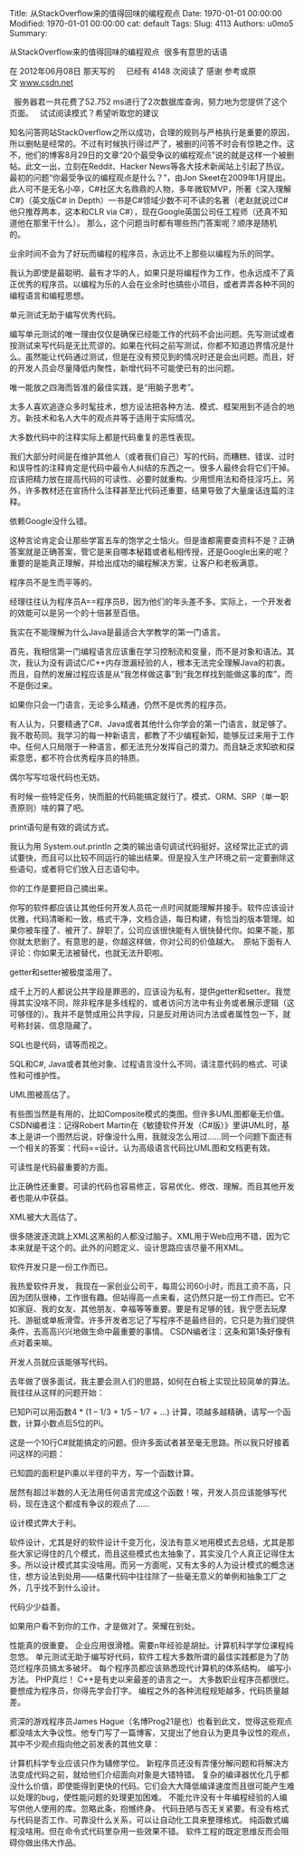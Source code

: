 Title: 从StackOverflow来的值得回味的编程观点
Date: 1970-01-01 00:00:00
Modified: 1970-01-01 00:00:00
cat: default
Tags: 
Slug: 4113
Authors: u0mo5 
Summary: 

从StackOverflow来的值得回味的编程观点
 很多有意思的话语

在 2012年06月08日 那天写的     已经有 4148 次阅读了
感谢 参考或原文 www.csdn.net

 
服务器君一共花费了52.752 ms进行了2次数据库查询，努力地为您提供了这个页面。
 
试试阅读模式？希望听取您的建议   


知名问答网站StackOverflow之所以成功，合理的规则与严格执行是重要的原因，所以删帖是经常的。不过有时候执行得过严了，被删的问答不时会有惊艳之作。这不，他们的博客8月29日的文章“20个最受争议的编程观点”说的就是这样一个被删帖。此文一出，立刻在Reddit、Hacker News等各大技术新闻站上引起了热议。
最初的问题“你最受争议的编程观点是什么？”，由Jon Skeet在2009年1月提出。此人可不是无名小卒，C#社区大名鼎鼎的人物，多年微软MVP，所著《深入理解C#》（英文版C# in Depth）一书是C#领域少数不可不读的名著（老赵就说过C#他只推荐两本，这本和CLR via C#），现在Google英国公司任工程师（还真不知道他在那里干什么）。
那么，这个问题当时都有哪些热门答案呢？顺序是随机的。 

业余时间不会为了好玩而编程的程序员，永远比不上那些以编程为乐的同学。

我认为即使是最聪明、最有才华的人，如果只是将编程作为工作，也永远成不了真正优秀的程序员。以编程为乐的人会在业余时也搞些小项目，或者弄弄各种不同的编程语言和编程思想。

单元测试无助于编写优秀代码。

编写单元测试的唯一理由仅仅是确保已经能工作的代码不会出问题。先写测试或者按测试来写代码是无比荒谬的。如果在代码之前写测试，你都不知道边界情况是什么。虽然能让代码通过测试，但是在没有预见到的情况时还是会出问题。而且，好的开发人员会尽量降低内聚性，新增代码不可能使已有的出问题。

唯一能放之四海而皆准的最佳实践，是“用脑子思考”。

太多人喜欢追逐众多时髦技术，想方设法把各种方法、模式、框架用到不适合的地方。新技术和名人大牛的观点并等于适用于实际情况。

大多数代码中的注释实际上都是代码重复的恶性表现。

我们大部分时间是在维护其他人（或者我们自己）写的代码，而糟糕、错误、过时和误导性的注释肯定是代码中最令人纠结的东西之一。很多人最终会将它们干掉。应该把精力放在提高代码的可读性、必要时就重构、少用惯用法和奇技淫巧上。另外，许多教材还在宣扬什么注释甚至比代码还重要，结果导致了大量废话连篇的注释。

依赖Google没什么错。

这种言论肯定会让那些学富五车的饱学之士恼火。但是谁都需要查资料不是？正确答案就是正确答案，管它是来自哪本秘籍或者私相传授，还是Google出来的呢？重要的是能真正理解，并给出成功的编程解决方案，让客户和老板满意。

程序员不是生而平等的。

经理往往认为程序员A==程序员B，因为他们的年头差不多。实际上，一个开发者的效能可以是另一个的十倍甚至百倍。

我实在不能理解为什么Java是最适合大学教学的第一门语言。

首先，我相信第一门编程语言应该重在学习控制流和变量，而不是对象和语法。其次，我认为没有调试C/C++内存泄漏经验的人，根本无法完全理解Java的初衷。而且，自然的发展过程应该是从“我怎样做这事”到“我怎样找到能做这事的库”，而不是倒过来。

如果你只会一门语言，无论多么精通，仍然不是优秀的程序员。

有人认为，只要精通了C#、Java或者其他什么你学会的第一门语言，就足够了。我不敢苟同。我学习的每一种新语言，都教了不少编程新知，能够反过来用于工作中。任何人只局限于一种语言，都无法充分发挥自己的潜力。而且缺乏求知欲和探索意愿，都不符合优秀程序员的特质。

偶尔写写垃圾代码也无妨。

有时候一些特定任务，快而脏的代码能搞定就行了。模式、ORM、SRP（单一职责原则）啥的算了吧。

print语句是有效的调试方式。

我认为用 System.out.println 之类的输出语句调试代码挺好。这经常比正式的调试要快，而且可以比较不同运行的输出结果。但是投入生产环境之前一定要删除这些语句，或者将它们放入日志语句中。

你的工作是要把自己摘出来。

你写的软件都应该让其他任何开发人员花一点时间就能理解并接手。软件应该设计优雅，代码清晰和一致，格式干净，文档合适，每日构建，有恰当的版本管理。如果你被车撞了、被开了、辞职了，公司应该很快能有人很快替代你。如果不能，那你就太悲剧了。有意思的是，你越这样做，你对公司的价值越大。 
原帖下面有人评论：你如果无法被替代，也就无法升职啦。

getter和setter被极度滥用了。

成千上万的人都说公共字段是罪恶的，应该设为私有，提供getter和setter。我觉得其实没啥不同，除非程序是多线程的，或者访问方法中有业务或者展示逻辑（这可够怪的）。我并不是赞成用公共字段，只是反对用访问方法或者属性包一下，就号称封装、信息隐藏了。

SQL也是代码，请等而视之。

SQL和C#, Java或者其他对象、过程语言没什么不同，请注意代码的格式、可读性和可维护性。

UML图被高估了。

有些图当然是有用的，比如Composite模式的类图。但许多UML图都毫无价值。
CSDN编者注：记得Robert Martin在《敏捷软件开发（C#版）》里讲UML时，基本上是讲一个图然后说，好像没什么用，我就没怎么用过……同一个问题下面还有一个相关的答案：代码==设计。认为高级语言代码比UML图和文档更有效。

可读性是代码最重要的方面。

比正确性还重要。可读的代码也容易修正，容易优化、修改、理解。而且其他开发者也能从中获益。

XML被大大高估了。

很多随波逐流跳上XML这黑船的人都没过脑子。XML用于Web应用不错，因为它本来就是干这个的。此外的问题定义、设计思路应该尽量不用XML。

软件开发只是一份工作而已。

我热爱软件开发， 我现在一家创业公司干，每周公司60小时，而且工资不高，只因为团队很棒，工作很有趣。但站得高一点来看，这仍然只是一份工作而已。它不如家庭、我的女友、其他朋友、幸福等等重要。要是有足够的钱，我宁愿去玩摩托、游艇或单板滑雪。许多开发者忘记了写程序不是最终目的，它只是为我们提供条件，去高高兴兴地做生命中最重要的事情。
CSDN编者注：这条和第1条好像有点对着来嘛。

开发人员就应该能够写代码。

去年做了很多面试，我主要会测人们的思路，如何在白板上实现比较简单的算法。我往往从这样的问题开始：

已知Pi可以用函数4 * (1 – 1/3 + 1/5 – 1/7 + …) 计算，项越多越精确，请写一个函数，计算小数点后5位的Pi。

这是一个10行C#就能搞定的问题。但许多面试者甚至毫无思路。所以我只好接着问这样的问题：

已知圆的面积是Pi乘以半径的平方，写一个函数计算。

居然有超过半数的人无法用任何语言完成这个函数！唉，开发人员应该能够写代码，现在连这个都成有争议的观点了……

设计模式弊大于利。

软件设计，尤其是好的软件设计千变万化，没法有意义地用模式去总结，尤其是那些大家记得住的几个模式，而且这些模式也太抽象了，其实没几个人真正记得住太多。所以设计模式其实没啥用。而另一方面呢，又有太多的人为设计模式的概念迷住，想方设法到处用——结果代码中往往除了一些毫无意义的单例和抽象工厂之外，几乎找不到什么设计。

代码少少益善。

如果用户看不到你的工作，才是做对了。荣耀在别处。

性能真的很重要。
企业应用很滑稽。需要n年经验是胡扯。计算机科学学位课程纯忽悠。
单元测试无助于编写好代码，软件工程大多数所谓的最佳实践都是为了防范烂程序员搞太多破坏。
每个程序员都应该熟悉现代计算机的体系结构。
编写小方法。
PHP真烂！
C++是有史以来最差的语言之一。
大多数职业程序员都很烂。
要想成为程序员，你得先学会打字。
编程之外的各种流程规矩越多，代码质量越差。

资深的游戏程序员James Hague（名博Prog21是也）也看到此文，觉得这些观点都没啥太大争议性。他专门写了一篇博客，又提出了他自认为更具争议性的观点，其中不少观点指向他之前发表的其他文章：

计算机科学专业应该只作为辅修学位。
新程序员还没有弄懂分解问题和将解决方法变成代码之前，就给他们介绍面向对象是大错特错。
复杂的编译器优化几乎都没什么价值，即使能得到更快的代码。它们会大大降低编译速度而且很可能产生难以处理的bug，使性能问题的处理更加困难。
不能允许没有十年编程经验的人编写供他人使用的库。忽略此条，抱憾终身。
代码丑陋与否无关紧要。有没有格式与代码是否工作、可靠没什么关系，可以让自动化工具来整理格式。
纯函数式编程没啥用。但在命令式代码里杂用一些效果不错。
软件工程的既定思维反而会阻碍你做出伟大作品。


